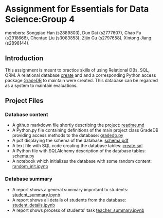 # Assignment for Essentials for Data Science:Group 4
members: Songqiao Han (s2889803), Dun Dai (s2777607), Chao Fu (s2918668), Chentao Liu (s3083853), Zijin Gu (s2797658), Xintong Jiang (s2898144).

## Introduction
This assignment is meant to practice skills of using Relational DBs, SQL, ORM. A relational database [create](create.db) and and a corresponding Python access package [GradeDB](gradeDB.py) to maintain were created. This database can be regarded as a system to maintain evaluations.

## Project Files
### Database content
- A github markdown file shortly describing the project: [readme.md](readme.md)
- A Python.py file containing definitions of the main project class GradeDB providing
access methods to the database: [gradedb.py](gradedb.py)
- A pdf displaying the schema of the database: [schema.pdf](schema.pdf)
- A text file with SQL code creating the database tables: [create.sql](create.sql)
- A  Python file with SQLAlchemy description of the database tables: [schema.py](schema.py)
- A notebook which initializes the database with some random content: [random_init.ipynb](random_init.ipynb)

### Database summary
- A report shows a general summary important to students: [student_summary.ipynb](student_summary.ipynb)
- A report shows all details of students from the database: [student_details.ipynb](student_details.ipynb)
- A report shows process of students' task   [teacher_summary.ipynb](teacher_summary.ipynb)

